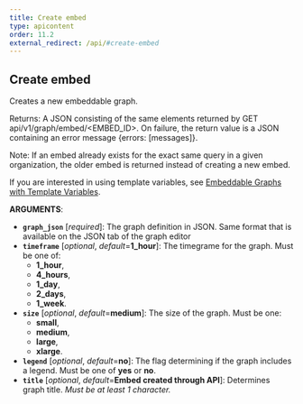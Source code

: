 ```yaml
---
title: Create embed
type: apicontent
order: 11.2
external_redirect: /api/#create-embed
---
```


## Create embed

Creates a new embeddable graph.

Returns: A JSON consisting of the same elements returned by GET api/v1/graph/embed/<EMBED_ID>. On failure, the return value is a JSON containing an error message {errors: [messages]}.

Note: If an embed already exists for the exact same query in a given organization, the older embed is returned instead of creating a new embed.

If you are interested in using template variables, see [Embeddable Graphs with Template Variables][1].

**ARGUMENTS**:

* **`graph_json`** [*required*]:
    The graph definition in JSON. Same format that is available on the JSON tab of the graph editor
* **`timeframe`** [*optional*, *default*=**1_hour**]:
    The timegrame for the graph. Must be one of:
    * **1_hour**,
    * **4_hours**,
    * **1_day**,
    * **2_days**,
    * **1_week**.
* **`size`** [*optional*, *default*=**medium**]:
    The size of the graph. Must be one:
    * **small**,
    * **medium**,
    * **large**,
    * **xlarge**.
* **`legend`** [*optional*, *default*=**no**]:
    The flag determining if the graph includes a legend. Must be one of **yes** or **no**.
* **`title`** [*optional*, *default*=**Embed created through API**]:
    Determines graph title.
    *Must be at least 1 character.*

[1]: /dashboards/faq/embeddable-graphs-with-template-variables
